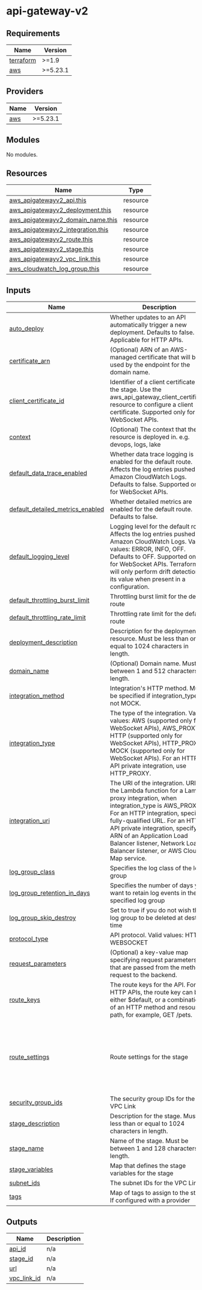 # api-gateway-v2
<!-- BEGIN_TF_DOCS -->
## Requirements

| Name | Version |
|------|---------|
| <a name="requirement_terraform"></a> [terraform](#requirement\_terraform) | >=1.9 |
| <a name="requirement_aws"></a> [aws](#requirement\_aws) | >=5.23.1 |

## Providers

| Name | Version |
|------|---------|
| <a name="provider_aws"></a> [aws](#provider\_aws) | >=5.23.1 |

## Modules

No modules.

## Resources

| Name | Type |
|------|------|
| [aws_apigatewayv2_api.this](https://registry.terraform.io/providers/hashicorp/aws/latest/docs/resources/apigatewayv2_api) | resource |
| [aws_apigatewayv2_deployment.this](https://registry.terraform.io/providers/hashicorp/aws/latest/docs/resources/apigatewayv2_deployment) | resource |
| [aws_apigatewayv2_domain_name.this](https://registry.terraform.io/providers/hashicorp/aws/latest/docs/resources/apigatewayv2_domain_name) | resource |
| [aws_apigatewayv2_integration.this](https://registry.terraform.io/providers/hashicorp/aws/latest/docs/resources/apigatewayv2_integration) | resource |
| [aws_apigatewayv2_route.this](https://registry.terraform.io/providers/hashicorp/aws/latest/docs/resources/apigatewayv2_route) | resource |
| [aws_apigatewayv2_stage.this](https://registry.terraform.io/providers/hashicorp/aws/latest/docs/resources/apigatewayv2_stage) | resource |
| [aws_apigatewayv2_vpc_link.this](https://registry.terraform.io/providers/hashicorp/aws/latest/docs/resources/apigatewayv2_vpc_link) | resource |
| [aws_cloudwatch_log_group.this](https://registry.terraform.io/providers/hashicorp/aws/latest/docs/resources/cloudwatch_log_group) | resource |

## Inputs

| Name | Description | Type | Default | Required |
|------|-------------|------|---------|:--------:|
| <a name="input_auto_deploy"></a> [auto\_deploy](#input\_auto\_deploy) | Whether updates to an API automatically trigger a new deployment. Defaults to false. Applicable for HTTP APIs. | `bool` | `false` | no |
| <a name="input_certificate_arn"></a> [certificate\_arn](#input\_certificate\_arn) | (Optional) ARN of an AWS-managed certificate that will be used by the endpoint for the domain name. | `string` | `""` | no |
| <a name="input_client_certificate_id"></a> [client\_certificate\_id](#input\_client\_certificate\_id) | Identifier of a client certificate for the stage. Use the aws\_api\_gateway\_client\_certificate resource to configure a client certificate. Supported only for WebSocket APIs. | `string` | `""` | no |
| <a name="input_context"></a> [context](#input\_context) | (Optional) The context that the resource is deployed in. e.g. devops, logs, lake | `string` | `"01"` | no |
| <a name="input_default_data_trace_enabled"></a> [default\_data\_trace\_enabled](#input\_default\_data\_trace\_enabled) | Whether data trace logging is enabled for the default route. Affects the log entries pushed to Amazon CloudWatch Logs. Defaults to false. Supported only for WebSocket APIs. | `bool` | `false` | no |
| <a name="input_default_detailed_metrics_enabled"></a> [default\_detailed\_metrics\_enabled](#input\_default\_detailed\_metrics\_enabled) | Whether detailed metrics are enabled for the default route. Defaults to false. | `bool` | `false` | no |
| <a name="input_default_logging_level"></a> [default\_logging\_level](#input\_default\_logging\_level) | Logging level for the default route. Affects the log entries pushed to Amazon CloudWatch Logs. Valid values: ERROR, INFO, OFF. Defaults to OFF. Supported only for WebSocket APIs. Terraform will only perform drift detection of its value when present in a configuration. | `string` | `"OFF"` | no |
| <a name="input_default_throttling_burst_limit"></a> [default\_throttling\_burst\_limit](#input\_default\_throttling\_burst\_limit) | Throttling burst limit for the default route | `number` | `0` | no |
| <a name="input_default_throttling_rate_limit"></a> [default\_throttling\_rate\_limit](#input\_default\_throttling\_rate\_limit) | Throttling rate limit for the default route | `number` | `0` | no |
| <a name="input_deployment_description"></a> [deployment\_description](#input\_deployment\_description) | Description for the deployment resource. Must be less than or equal to 1024 characters in length. | `string` | `""` | no |
| <a name="input_domain_name"></a> [domain\_name](#input\_domain\_name) | (Optional) Domain name. Must be between 1 and 512 characters in length. | `string` | `""` | no |
| <a name="input_integration_method"></a> [integration\_method](#input\_integration\_method) | Integration's HTTP method. Must be specified if integration\_type is not MOCK. | `string` | `"ANY"` | no |
| <a name="input_integration_type"></a> [integration\_type](#input\_integration\_type) | The type of the integration. Valid values: AWS (supported only for WebSocket APIs), AWS\_PROXY, HTTP (supported only for WebSocket APIs), HTTP\_PROXY, MOCK (supported only for WebSocket APIs). For an HTTP API private integration, use HTTP\_PROXY. | `string` | `"HTTP_PROXY"` | no |
| <a name="input_integration_uri"></a> [integration\_uri](#input\_integration\_uri) | The URI of the integration. URI of the Lambda function for a Lambda proxy integration, when integration\_type is AWS\_PROXY. For an HTTP integration, specify a fully-qualified URL. For an HTTP API private integration, specify the ARN of an Application Load Balancer listener, Network Load Balancer listener, or AWS Cloud Map service. | `string` | `""` | no |
| <a name="input_log_group_class"></a> [log\_group\_class](#input\_log\_group\_class) | Specifies the log class of the log group | `string` | `"STANDARD"` | no |
| <a name="input_log_group_retention_in_days"></a> [log\_group\_retention\_in\_days](#input\_log\_group\_retention\_in\_days) | Specifies the number of days you want to retain log events in the specified log group | `number` | `7` | no |
| <a name="input_log_group_skip_destroy"></a> [log\_group\_skip\_destroy](#input\_log\_group\_skip\_destroy) | Set to true if you do not wish the log group to be deleted at destroy time | `bool` | `false` | no |
| <a name="input_protocol_type"></a> [protocol\_type](#input\_protocol\_type) | API protocol. Valid values: HTTP, WEBSOCKET | `string` | `"HTTP"` | no |
| <a name="input_request_parameters"></a> [request\_parameters](#input\_request\_parameters) | (Optional) a key-value map specifying request parameters that are passed from the method request to the backend. | `map(string)` | `null` | no |
| <a name="input_route_keys"></a> [route\_keys](#input\_route\_keys) | The route keys for the API. For HTTP APIs, the route key can be either $default, or a combination of an HTTP method and resource path, for example, GET /pets. | `map(string)` | n/a | yes |
| <a name="input_route_settings"></a> [route\_settings](#input\_route\_settings) | Route settings for the stage | <pre>list(object({<br/>    route_key                = string<br/>    data_trace_enabled       = bool<br/>    detailed_metrics_enabled = bool<br/>    logging_level            = string<br/>    throttling_burst_limit   = number<br/>    throttling_rate_limit    = number<br/>  }))</pre> | `[]` | no |
| <a name="input_security_group_ids"></a> [security\_group\_ids](#input\_security\_group\_ids) | The security group IDs for the VPC Link | `list(string)` | n/a | yes |
| <a name="input_stage_description"></a> [stage\_description](#input\_stage\_description) | Description for the stage. Must be less than or equal to 1024 characters in length. | `string` | `""` | no |
| <a name="input_stage_name"></a> [stage\_name](#input\_stage\_name) | Name of the stage. Must be between 1 and 128 characters in length. | `string` | `"$default"` | no |
| <a name="input_stage_variables"></a> [stage\_variables](#input\_stage\_variables) | Map that defines the stage variables for the stage | `map(string)` | `{}` | no |
| <a name="input_subnet_ids"></a> [subnet\_ids](#input\_subnet\_ids) | The subnet IDs for the VPC Link | `list(string)` | n/a | yes |
| <a name="input_tags"></a> [tags](#input\_tags) | Map of tags to assign to the stage. If configured with a provider | `map(string)` | `{}` | no |

## Outputs

| Name | Description |
|------|-------------|
| <a name="output_api_id"></a> [api\_id](#output\_api\_id) | n/a |
| <a name="output_stage_id"></a> [stage\_id](#output\_stage\_id) | n/a |
| <a name="output_url"></a> [url](#output\_url) | n/a |
| <a name="output_vpc_link_id"></a> [vpc\_link\_id](#output\_vpc\_link\_id) | n/a |
<!-- END_TF_DOCS -->